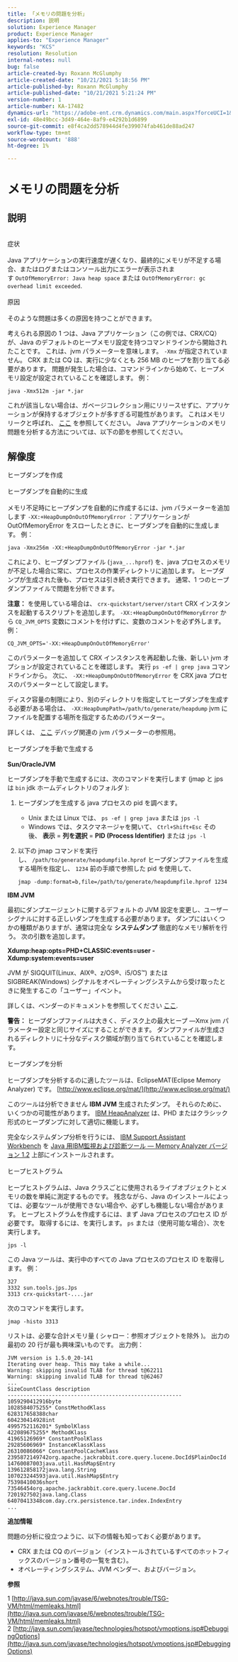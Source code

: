 ```yaml
---
title: 「メモリの問題を分析」
description: 説明
solution: Experience Manager
product: Experience Manager
applies-to: "Experience Manager"
keywords: "KCS"
resolution: Resolution
internal-notes: null
bug: false
article-created-by: Roxann McGlumphy
article-created-date: "10/21/2021 5:18:56 PM"
article-published-by: Roxann McGlumphy
article-published-date: "10/21/2021 5:21:24 PM"
version-number: 1
article-number: KA-17482
dynamics-url: "https://adobe-ent.crm.dynamics.com/main.aspx?forceUCI=1&pagetype=entityrecord&etn=knowledgearticle&id=ef6bccf5-9232-ec11-b6e5-000d3a5ba97a"
exl-id: 48e49bcc-3d49-464e-8af9-e4292b1d6899
source-git-commit: e8f4ca2dd578944d4fe399074fab461de88ad247
workflow-type: tm+mt
source-wordcount: '888'
ht-degree: 1%

---
```


# メモリの問題を分析

## 説明

<br>症状<br><br>
Java アプリケーションの実行速度が遅くなり、最終的にメモリが不足する場合、またはログまたはコンソール出力にエラーが表示されます `OutOfMemoryError: Java heap space` または `OutOfMemoryError: gc overhead limit exceeded`.
<br><br>原因<br><br>
そのような問題は多くの原因を持つことができます。

考えられる原因の 1 つは、Java アプリケーション（この例では、CRX/CQ）が、Java のデフォルトのヒープメモリ設定を持つコマンドラインから開始されたことです。 これは、jvm パラメーターを意味します。 `-Xmx` が指定されていません。 CRX または CQ は、実行に少なくとも 256 MB のヒープを割り当てる必要があります。 問題が発生した場合は、コマンドラインから始めて、ヒープメモリ設定が設定されていることを確認します。 例：


```
java -Xmx512m -jar *.jar
```


これが該当しない場合は、ガベージコレクション用にリリースせずに、アプリケーションが保持するオブジェクトが多すぎる可能性があります。 これはメモリリークと呼ばれ、 [ここ](http://java.sun.com/javase/6/webnotes/trouble/TSG-VM/html/memleaks.html) を参照してください。 Java アプリケーションのメモリ問題を分析する方法については、以下の節を参照してください。


## 解像度

ヒープダンプを作成<br><br>ヒープダンプを自動的に生成<br><br>
メモリ不足時にヒープダンプを自動的に作成するには、jvm パラメーターを追加します `-XX:+HeapDumpOnOutOfMemoryError` ：アプリケーションが OutOfMemoryError をスローしたときに、ヒープダンプを自動的に生成します。 例：


```
java -Xmx256m -XX:+HeapDumpOnOutOfMemoryError -jar *.jar
```


これにより、ヒープダンプファイル (`java_...hprof`) を、java プロセスのメモリが不足した場合に常に、プロセスの作業ディレクトリに追加します。 ヒープダンプが生成された後も、プロセスは引き続き実行できます。 通常、1 つのヒープダンプファイルで問題を分析できます。

<b>注意：</b> を使用している場合は、 `crx-quickstart/server/start` CRX インスタンスを起動するスクリプトを追加します。 `-XX:+HeapDumpOnOutOfMemoryError` から `CQ_JVM_OPTS` 変数にコメントを付けずに、変数のコメントを必ず外します。 例：


```
CQ_JVM_OPTS='-XX:+HeapDumpOnOutOfMemoryError'
```


このパラメーターを追加して CRX インスタンスを再起動した後、新しい jvm オプションが設定されていることを確認します。 実行 `ps -ef | grep java` コマンドラインから。 次に、 `-XX:+HeapDumpOnOutOfMemoryError` を CRX java プロセスのパラメーターとして設定します。

ディスク容量の制限により、別のディレクトリを指定してヒープダンプを生成する必要がある場合は、 `-XX:HeapDumpPath=/path/to/generate/heapdump` jvm にファイルを配置する場所を指定するためのパラメーター。

詳しくは、 [ここ](http://java.sun.com/javase/technologies/hotspot/vmoptions.jsp#DebuggingOptions) デバッグ関連の jvm パラメーターの参照用。
<br><br>ヒープダンプを手動で生成する<br><br>
<b>Sun/OracleJVM</b>

ヒープダンプを手動で生成するには、次のコマンドを実行します (jmap と jps は `bin` jdk ホームディレクトリのフォルダ ):

1. ヒープダンプを生成する java プロセスの pid を調べます。
   - Unix または Linux では、 `ps -ef | grep java` または `jps -l`
   - Windows では、タスクマネージャを開いて、 `Ctrl+Shift+Esc` その後、 <b>表示</b> = <b>列を選択</b> = <b>PID (Process Identifier)</b> または `jps -l`
2. 以下の jmap コマンドを実行し、 `/path/to/generate/heapdumpfile.hprof` ヒープダンプファイルを生成する場所を指定し、 `1234` 前の手順で参照した pid を使用して、

   ```
   jmap -dump:format=b,file=/path/to/generate/heapdumpfile.hprof 1234
   ```


<b>IBM JVM</b>

最初にダンプエージェントに関するデフォルトの JVM 設定を変更し、ユーザーシグナルに対する正しいダンプを生成する必要があります。 ダンプにはいくつかの種類がありますが、通常は完全な <b>システムダンプ</b> 徹底的なメモリ解析を行う。 次の引数を追加します。

<b>Xdump:heap:opts=PHD+CLASSIC:events=user -Xdump:system:events=user</b>

JVM が SIGQUIT(Linux、AIX®、z/OS®、i5/OS™) または SIGBREAK(Windows) シグナルをオペレーティングシステムから受け取ったときに発生するこの「ユーザー」イベント。

詳しくは、ベンダーのドキュメントを参照してください [ここ](http://pic.dhe.ibm.com/infocenter/java7sdk/v7r0/index.jsp?topic=%2Fcom.ibm.java.aix.70.doc%2Fdiag%2Fpreface%2Fchanges_70%2Foverview_gc.html).

<b>警告：</b> ヒープダンプファイルは大きく、ディスク上の最大ヒープ —Xmx jvm パラメーター設定と同じサイズにすることができます。 ダンプファイルが生成されるディレクトリに十分なディスク領域が割り当てられていることを確認します。
<br><br>ヒープダンプを分析<br><br>
ヒープダンプを分析するのに適したツールは、EclipseMAT(Eclipse Memory Analyzer) です。 [http://www.eclipse.org/mat/](http://www.eclipse.org/mat/)

このツールは分析できません <b>IBM JVM</b> 生成されたダンプ。 それらのために、いくつかの可能性があります。 [IBM HeapAnalyzer](https://www.ibm.com/developerworks/community/groups/service/html/communityview?communityUuid=4544bafe-c7a2-455f-9d43-eb866ea60091) は、PHD またはクラシック形式のヒープダンプに対して適切に機能します。

完全なシステムダンプ分析を行うには、 [IBM Support Assistant Workbench](http://www-01.ibm.com/software/support/isa/) を [Java 用IBM監視および診断ツール — Memory Analyzer バージョン 1.2](http://www.ibm.com/developerworks/java/jdk/tools/memoryanalyzer/) 上部にインストールされます。
<br><br>ヒープヒストグラム<br><br>
ヒープヒストグラムは、Java クラスごとに使用されるライブオブジェクトとメモリの数を単純に測定するものです。 残念ながら、Java のインストールによっては、必要なツールが使用できない場合や、必ずしも機能しない場合があります。 ヒープヒストグラムを作成するには、まず Java プロセスのプロセス ID が必要です。 取得するには、を実行します。 `ps` または（使用可能な場合）、次を実行します。


```
jps -l
```


この Java ツールは、実行中のすべての Java プロセスのプロセス ID を取得します。 例：


```
327 
3332 sun.tools.jps.Jps
3313 crx-quickstart-....jar
```


次のコマンドを実行します。


```
jmap -histo 3313
```


リストは、必要な合計メモリ量 ( シャロー：参照オブジェクトを除外 )。 出力の最初の 20 行が最も興味深いものです。 出力例：


```
JVM version is 1.5.0_20-141
Iterating over heap. This may take a while...
Warning: skipping invalid TLAB for thread t@62211
Warning: skipping invalid TLAB for thread t@62467
...
SizeCountClass description
-------------------------------------------------------
1059290412916byte
1028584075255* ConstMethodKlass
628317658388char
604230414928int
4995752116201* SymbolKlass
422089675255* MethodKlass
41965126969* ConstantPoolKlass
29285606969* InstanceKlassKlass
26310086066* ConstantPoolCacheKlass
2395872149742org.apache.jackrabbit.core.query.lucene.DocId$PlainDocId
14760087003java.util.HashMap$Entry
139612858172java.lang.String
107023244593java.util.HashMap$Entry
75398410036short
73546454org.apache.jackrabbit.core.query.lucene.DocId
7201927502java.lang.Class
64070413348com.day.crx.persistence.tar.index.IndexEntry
...
```


<b>追加情報</b>

問題の分析に役立つように、以下の情報も知っておく必要があります。

- CRX または CQ のバージョン（インストールされているすべてのホットフィックスのバージョン番号の一覧を含む）。
- オペレーティングシステム、JVM ベンダー、およびバージョン。


<b>参照</b>

1 [http://java.sun.com/javase/6/webnotes/trouble/TSG-VM/html/memleaks.html](http://java.sun.com/javase/6/webnotes/trouble/TSG-VM/html/memleaks.html)
2 [http://java.sun.com/javase/technologies/hotspot/vmoptions.jsp#DebuggingOptions](http://java.sun.com/javase/technologies/hotspot/vmoptions.jsp#DebuggingOptions)
